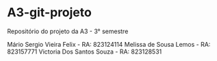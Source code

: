 # A3-git-projeto
Repositório do projeto da A3 - 3° semestre 

Mário Sergio Vieira Felix - RA: 823124114
Melissa de Sousa Lemos - RA: 823157771
Victoria Dos Santos Souza -  RA: 823128531
